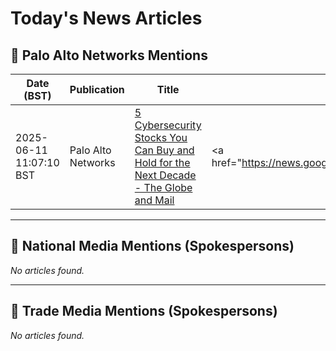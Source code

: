# Today's News Articles

## 📌 Palo Alto Networks Mentions

| Date (BST) | Publication | Title | Summary |
|------------|-------------|-------|---------|
| 2025-06-11 11:07:10 BST | Palo Alto Networks | [5 Cybersecurity Stocks You Can Buy and Hold for the Next Decade - The Globe and Mail](https://news.google.com/rss/articles/CBMi4wFBVV95cUxNX3BwS0hFS3Y0WXJZT1VmcUN0c0NoZ2NXREo2bHNzNDQtUjFOUFNBZ0VqOWtQa2kwbWVuakhLTDdXUXZNb3JRbWZUS1BaSHlXVjdiaXdXdll3REkycFo4cWNxOHRlWTNFVUYzQXdxUklzYV9hMVY0ejBqS0xSOXlOalFrY2hZdDRPQnZxSzhTVzNRUnpxVkRnbUxKUS1QZmQ4bHZQZXdYRTZKaHJIOU1YZXlwdXAyaTdhc25IdmNWUFNZa29xYW9kOFYzaGNLTDRKa2VXWUhIUHBvX1ZiS1pmUVFuTQ?oc=5) | <a href="https://news.google.com/rss/articles/CBMi4wFBVV95cUxNX3BwS0hFS3Y0WXJZT1VmcUN0c0NoZ2NXREo2bHNzNDQtUjFOUFNBZ0VqOWtQa2kwbWVuakhLTDdXUXZNb3JRbWZUS1BaSHlXVjdiaXdXdll3REkycFo4cWNxOHRlWTNFVUYzQXdxUk... |

---
## 📰 National Media Mentions (Spokespersons)

_No articles found._

---
## 📘 Trade Media Mentions (Spokespersons)

_No articles found._
